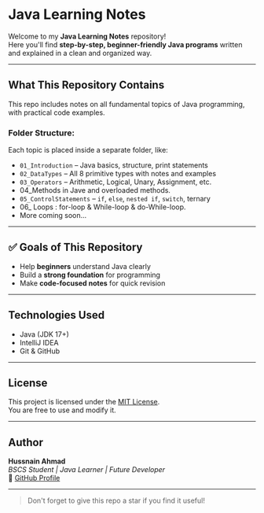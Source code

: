 # Java Learning Notes 

Welcome to my **Java Learning Notes** repository!  
Here you'll find **step-by-step, beginner-friendly Java programs** written and explained in a clean and organized way.

---

##  What This Repository Contains

This repo includes notes on all fundamental topics of Java programming, with practical code examples.

###  Folder Structure:
Each topic is placed inside a separate folder, like:

- `01_Introduction` – Java basics, structure, print statements
- `02_DataTypes` – All 8 primitive types with notes and examples
- `03_Operators` – Arithmetic, Logical, Unary, Assignment, etc.
- 04_Methods in Jave and overloaded methods.
- `05_ControlStatements` – `if`, `else`, `nested if`, `switch`, ternary
- 06_ Loops : for-loop & While-loop & do-While-loop.
- More coming soon...

---

## ✅ Goals of This Repository

- Help **beginners** understand Java clearly
- Build a **strong foundation** for programming
- Make **code-focused notes** for quick revision


---

##  Technologies Used

- Java (JDK 17+)
- IntelliJ IDEA
- Git & GitHub

---

##  License

This project is licensed under the [MIT License](LICENSE).  
You are free to use and modify it.

---

##  Author

**Hussnain Ahmad**  
_BSCS Student | Java Learner | Future Developer_  
🔗 [GitHub Profile](https://github.com/hussnainchauhdary)

---

>  Don't forget to give this repo a star if you find it useful!

